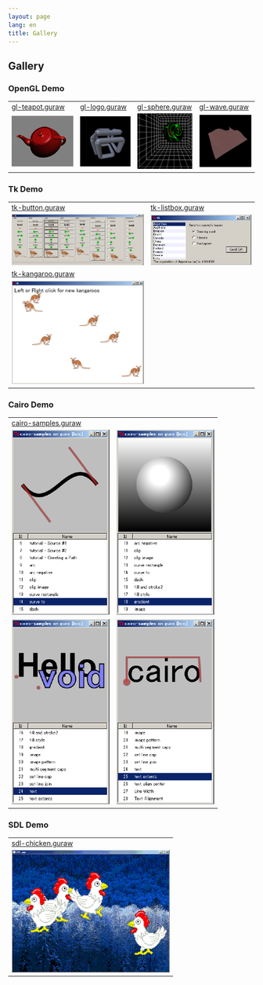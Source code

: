 ```yaml
---
layout: page
lang: en
title: Gallery
---
```


<h2>Gallery</h2>

<h3>OpenGL Demo</h3>

<table>
<tr>
<td><a href="https://github.com/gura-lang/gura/blob/master/sample/opengl/gl-teapot.guraw">gl-teapot.guraw</a></td>
<td><a href="https://github.com/gura-lang/gura/blob/master/sample/opengl/gl-logo.guraw">gl-logo.guraw</a></td>
<td><a href="https://github.com/gura-lang/gura/blob/master/sample/opengl/gl-sphere.guraw">gl-sphere.guraw</a></td>
<td><a href="https://github.com/gura-lang/gura/blob/master/sample/opengl/gl-wave.guraw">gl-wave.guraw</a></td>
</tr>
<tr>
<td><img src="images/gl-teapot.png"></td>
<td><img src="images/gl-logo.png"></td>
<td><img src="images/gl-sphere.png"></td>
<td><img src="images/gl-wave.png"></td>
</tr>
</table>

<h3>Tk Demo</h3>

<table>
<tr>
<td><a href="https://github.com/gura-lang/gura/blob/master/sample/tk/tk-button.guraw">tk-button.guraw</a></td>
<td><a href="https://github.com/gura-lang/gura/blob/master/sample/tk/tk-listbox.guraw">tk-listbox.guraw</a></td>
</tr>
<tr>
<td><img src="images/tk-button.png"></td>
<td><img src="images/tk-listbox.png"></td>
</tr>
<tr>
<td><a href="https://github.com/gura-lang/gura/blob/master/sample/tk/tk-kangaroo.guraw">tk-kangaroo.guraw</a></td>
</tr>
<tr>
<td><img src="images/tk-kangaroo.png"></td>
</tr>
</table>

<h3>Cairo Demo</h3>

<table>
<tr>
<td colspan="2"><a href="https://github.com/gura-lang/gura/blob/master/sample/cairo/cairo-samples.guraw">cairo-samples.guraw</a></td>
</tr>
<tr>
<td><img src="images/cairo-samples-curve_to.png"></td>
<td><img src="images/cairo-samples-gradient.png"></td>
</tr>
<tr>
<td><img src="images/cairo-samples-text.png"></td>
<td><img src="images/cairo-samples-text_extents.png"></td>
</tr>
</table>

<h3>SDL Demo</h3>

<table>
<tr>
<td><a href="https://github.com/gura-lang/gura/blob/master/sample/sdl/sdl-chicken.guraw">sdl-chicken.guraw</a></td>
</tr>
<tr>
<td><img src="images/sdl-chicken.png"></td>
</tr>
</table>
